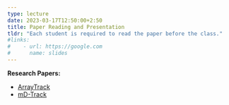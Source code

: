 ```yaml
---
type: lecture
date: 2023-03-17T12:50:00+2:50
title: Paper Reading and Presentation
tldr: "Each student is required to read the paper before the class."
#links: 
#    - url: https://google.com
#      name: slides
---
```

**Research Papers:**
- [ArrayTrack](/CSE610_UB/_files/paper/array_track.pdf)
- [mD-Track](/CSE610_UB/_files/paper/md_track.pdf)

